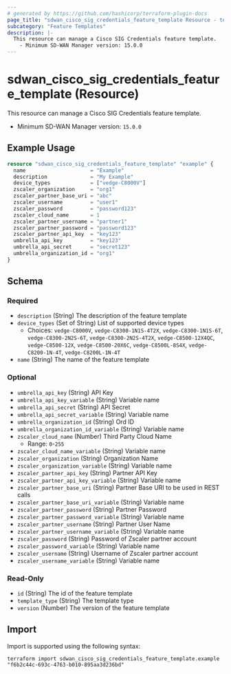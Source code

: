 ```yaml
---
# generated by https://github.com/hashicorp/terraform-plugin-docs
page_title: "sdwan_cisco_sig_credentials_feature_template Resource - terraform-provider-sdwan"
subcategory: "Feature Templates"
description: |-
  This resource can manage a Cisco SIG Credentials feature template.
    - Minimum SD-WAN Manager version: 15.0.0
---
```


# sdwan_cisco_sig_credentials_feature_template (Resource)

This resource can manage a Cisco SIG Credentials feature template.
  - Minimum SD-WAN Manager version: `15.0.0`

## Example Usage

```terraform
resource "sdwan_cisco_sig_credentials_feature_template" "example" {
  name                     = "Example"
  description              = "My Example"
  device_types             = ["vedge-C8000V"]
  zscaler_organization     = "org1"
  zscaler_partner_base_uri = "abc"
  zscaler_username         = "user1"
  zscaler_password         = "password123"
  zscaler_cloud_name       = 1
  zscaler_partner_username = "partner1"
  zscaler_partner_password = "password123"
  zscaler_partner_api_key  = "key123"
  umbrella_api_key         = "key123"
  umbrella_api_secret      = "secret123"
  umbrella_organization_id = "org1"
}
```

<!-- schema generated by tfplugindocs -->
## Schema

### Required

- `description` (String) The description of the feature template
- `device_types` (Set of String) List of supported device types
  - Choices: `vedge-C8000V`, `vedge-C8300-1N1S-4T2X`, `vedge-C8300-1N1S-6T`, `vedge-C8300-2N2S-6T`, `vedge-C8300-2N2S-4T2X`, `vedge-C8500-12X4QC`, `vedge-C8500-12X`, `vedge-C8500-20X6C`, `vedge-C8500L-8S4X`, `vedge-C8200-1N-4T`, `vedge-C8200L-1N-4T`
- `name` (String) The name of the feature template

### Optional

- `umbrella_api_key` (String) API Key
- `umbrella_api_key_variable` (String) Variable name
- `umbrella_api_secret` (String) API Secret
- `umbrella_api_secret_variable` (String) Variable name
- `umbrella_organization_id` (String) Ord ID
- `umbrella_organization_id_variable` (String) Variable name
- `zscaler_cloud_name` (Number) Third Party Cloud Name
  - Range: `0`-`255`
- `zscaler_cloud_name_variable` (String) Variable name
- `zscaler_organization` (String) Organization Name
- `zscaler_organization_variable` (String) Variable name
- `zscaler_partner_api_key` (String) Partner API Key
- `zscaler_partner_api_key_variable` (String) Variable name
- `zscaler_partner_base_uri` (String) Partner Base URI to be used in REST calls
- `zscaler_partner_base_uri_variable` (String) Variable name
- `zscaler_partner_password` (String) Partner Password
- `zscaler_partner_password_variable` (String) Variable name
- `zscaler_partner_username` (String) Partner User Name
- `zscaler_partner_username_variable` (String) Variable name
- `zscaler_password` (String) Password of Zscaler partner account
- `zscaler_password_variable` (String) Variable name
- `zscaler_username` (String) Username of Zscaler partner account
- `zscaler_username_variable` (String) Variable name

### Read-Only

- `id` (String) The id of the feature template
- `template_type` (String) The template type
- `version` (Number) The version of the feature template

## Import

Import is supported using the following syntax:

```shell
terraform import sdwan_cisco_sig_credentials_feature_template.example "f6b2c44c-693c-4763-b010-895aa3d236bd"
```
